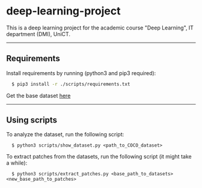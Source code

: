 # deep-learning-project

This is a deep learning project for the academic course "Deep Learning", IT department (DMI), UniCT.

---------------
## Requirements

Install requirements by running (python3 and pip3 required):

```bash
  $ pip3 install -r ./scripts/requirements.txt
```

Get the base dataset [here](https://iplab.dmi.unict.it/EGO-CH-OBJ-ADAPT/EGO-CH-OBJ-ADAPT.zip)

---------------

## Using scripts

To analyze the dataset, run the following script:

```
  $ python3 scripts/show_dataset.py <path_to_COCO_dataset>    
```

To extract patches from the datasets, run the following script (it might take a while):

```
  $ python3 scripts/extract_patches.py <base_path_to_datasets> <new_base_path_to_patches> 
```